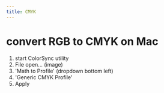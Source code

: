 ```yaml
---
title: CMYK
---
```


# convert RGB to CMYK on Mac
1. start ColorSync utility
2. File open... (image)
3. 'Math to Profile' (dropdown bottom left)
4. 'Generic CMYK Profile'
5. Apply

